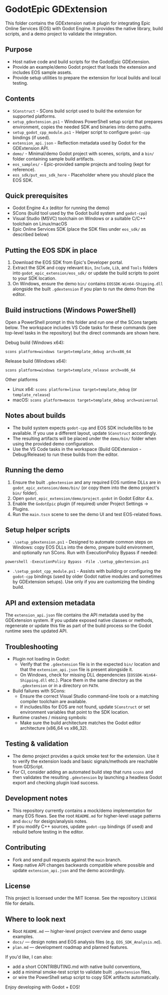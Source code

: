 # GodotEpic GDExtension

This folder contains the GDExtension native plugin for integrating Epic Online Services (EOS) with Godot Engine. It provides the native library, build scripts, and a demo project to validate the integration.

Purpose
-------
- Host native code and build scripts for the GodotEpic GDExtension.
- Provide an example/demo Godot project that loads the extension and includes EOS sample assets.
- Provide setup utilities to prepare the extension for local builds and local testing.

Contents
--------
- `SConstruct` - SCons build script used to build the extension for supported platforms.
- `setup_gdextension.ps1` - Windows PowerShell setup script that prepares environment, copies the needed SDK and binaries into demo paths.
- `setup_godot_cpp_module.ps1` - Helper script to configure `godot-cpp` bindings (if used).
- `extension_api.json` - Reflection metadata used by Godot for the GDExtension API.
- `demo/` - Minimal/demo Godot project with scenes, scripts, and a `bin/` folder containing sample build artifacts.
- `eos_samples/` - Epic-provided sample projects and tooling (kept for reference).
- `eos_sdk/put_eos_sdk_here` - Placeholder where you should place the EOS SDK.

Quick prerequisites
-------------------
- Godot Engine 4.x (editor for running the demo)
- SCons (build tool used by the Godot build system and `godot-cpp`)
- Visual Studio (MSVC) toolchain on Windows or a suitable C/C++ toolchain on Linux/macOS
- Epic Online Services SDK (place the SDK files under `eos_sdk/` as described below)

Putting the EOS SDK in place
----------------------------
1. Download the EOS SDK from Epic's Developer portal.
2. Extract the SDK and copy relevant `Bin`, `Include`, `Lib`, and `Tools` folders into `godot_epic_extension/eos_sdk/` or update the build scripts to point to your SDK location.
3. On Windows, ensure the demo `bin/` contains `EOSSDK-Win64-Shipping.dll` alongside the built `.gdextension` if you plan to run the demo from the editor.

Build instructions (Windows PowerShell)
------------------------------------
Open a PowerShell prompt in this folder and run one of the SCons targets below. The workspace includes VS Code tasks for these commands (see top-level tasks in the repository) but the direct commands are shown here.

Debug build (Windows x64):
```
scons platform=windows target=template_debug arch=x86_64
```

Release build (Windows x64):
```
scons platform=windows target=template_release arch=x86_64
```

Other platforms
- Linux x64: `scons platform=linux target=template_debug` (or `template_release`)
- macOS: `scons platform=macos target=template_debug arch=universal`

Notes about builds
------------------
- The build system expects `godot-cpp` and EOS SDK include/libs to be available. If you use a different layout, update `SConstruct` accordingly.
- The resulting artifacts will be placed under the `demo/bin/` folder when using the provided demo configuration.
- Use the VS Code tasks in the workspace (Build GDExtension - Debug/Release) to run these builds from the editor.

Running the demo
----------------
1. Ensure the built `.gdextension` and any required EOS runtime DLLs are in `godot_epic_extension/demo/bin/` (or copy them into the demo project's `bin/` folder).
2. Open `godot_epic_extension/demo/project.godot` in Godot Editor 4.x.
3. Enable the `GodotEpic` plugin (if required) under Project Settings → Plugins.
4. Run the `main.tscn` scene to see the demo UI and test EOS-related flows.

Setup helper scripts
--------------------
- `.\setup_gdextension.ps1` - Designed to automate common steps on Windows: copy EOS DLLs into the demo, prepare build environment, and optionally run SCons. Run with ExecutionPolicy Bypass if needed:

```
powershell -ExecutionPolicy Bypass -File .\setup_gdextension.ps1
```

- `.\setup_godot_cpp_module.ps1` - Assists with building or configuring the `godot-cpp` bindings (used by older Godot native modules and sometimes by GDExtension setups). Use only if you are customizing the binding build.

API and extension metadata
--------------------------
The `extension_api.json` file contains the API metadata used by the GDExtension system. If you update exposed native classes or methods, regenerate or update this file as part of the build process so the Godot runtime sees the updated API.

Troubleshooting
---------------
- Plugin not loading in Godot:
	- Verify that the `.gdextension` file is in the expected `bin/` location and that the `extension_api.json` file is present alongside it.
	- On Windows, check for missing DLL dependencies (`EOSSDK-Win64-Shipping.dll` etc.). Place them in the same directory as the `.gdextension` or in a directory on `PATH`.
- Build failures with SCons:
	- Ensure the correct Visual Studio command-line tools or a matching compiler toolchain are available.
	- If includes/libs for EOS are not found, update `SConstruct` or set environment variables that point to the SDK location.
- Runtime crashes / missing symbols:
	- Make sure the build architecture matches the Godot editor architecture (x86_64 vs x86_32).

Testing & validation
--------------------
- The demo project provides a quick smoke test for the extension. Use it to verify the extension loads and basic signals/methods are reachable from GDScript.
- For CI, consider adding an automated build step that runs `scons` and then validates the resulting `.gdextension` by launching a headless Godot export and checking plugin load success.

Development notes
-----------------
- This repository currently contains a mock/demo implementation for many EOS flows. See the root `README.md` for higher-level usage patterns and `docs/` for design/analysis notes.
- If you modify C++ sources, update `godot-cpp` bindings (if used) and rebuild before testing in the editor.

Contributing
------------
- Fork and send pull requests against the `main` branch.
- Keep native API changes backwards compatible where possible and update `extension_api.json` and the demo accordingly.

License
-------
This project is licensed under the MIT license. See the repository `LICENSE` file for details.

Where to look next
------------------
- Root `README.md` — higher-level project overview and demo usage examples.
- `docs/` — design notes and EOS analysis files (e.g. `EOS_SDK_Analysis.md`).
- `plan.md` — development roadmap and planned features.

If you'd like, I can also:
- add a short CONTRIBUTING.md with native build conventions,
- add a minimal smoke-test script to validate built `.gdextension` files,
- or wire the PowerShell setup script to copy SDK artifacts automatically.

Enjoy developing with Godot + EOS!


